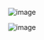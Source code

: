 ![image](https://github.com/kulhara-ankit/tech-era-reactjs/assets/146313680/962a7f84-c2f3-4d07-897c-c4bdbb640117)


![image](https://github.com/kulhara-ankit/tech-era-reactjs/assets/146313680/b3daab32-3916-4da2-abd9-8f3294026c6d)
